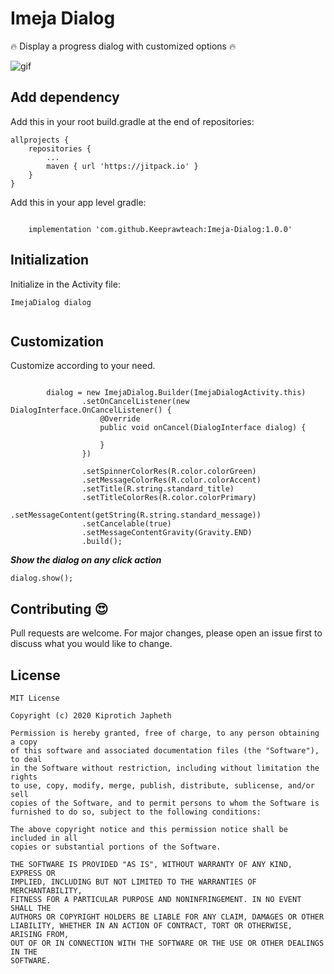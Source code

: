 # Imeja Dialog

:fire: Display a progress dialog with customized options :fire:

![gif](https://media.giphy.com/media/H5GZlMJcqQtnJMZn5i/giphy.gif)

## Add dependency

Add this in your root build.gradle at the end of repositories:

```
allprojects {
	repositories {
		...
		maven { url 'https://jitpack.io' }
	}
}		
```
Add this in your app level gradle:

```

    implementation 'com.github.Keeprawteach:Imeja-Dialog:1.0.0'
```

## Initialization
 
Initialize in the Activity file:

```
ImejaDialog dialog
 
```

## Customization

Customize according to your need.

```

        dialog = new ImejaDialog.Builder(ImejaDialogActivity.this)
                .setOnCancelListener(new DialogInterface.OnCancelListener() {
                    @Override
                    public void onCancel(DialogInterface dialog) {

                    }
                })

                .setSpinnerColorRes(R.color.colorGreen)
                .setMessageColorRes(R.color.colorAccent)
                .setTitle(R.string.standard_title)
                .setTitleColorRes(R.color.colorPrimary)
                .setMessageContent(getString(R.string.standard_message))
                .setCancelable(true)
                .setMessageContentGravity(Gravity.END)
                .build();
```
***Show the dialog on any click action***
```
dialog.show();
```

## Contributing :heart_eyes:
Pull requests are welcome. For major changes, please open an issue first to discuss what you would like to change.

## License

```
MIT License

Copyright (c) 2020 Kiprotich Japheth

Permission is hereby granted, free of charge, to any person obtaining a copy
of this software and associated documentation files (the "Software"), to deal
in the Software without restriction, including without limitation the rights
to use, copy, modify, merge, publish, distribute, sublicense, and/or sell
copies of the Software, and to permit persons to whom the Software is
furnished to do so, subject to the following conditions:

The above copyright notice and this permission notice shall be included in all
copies or substantial portions of the Software.

THE SOFTWARE IS PROVIDED "AS IS", WITHOUT WARRANTY OF ANY KIND, EXPRESS OR
IMPLIED, INCLUDING BUT NOT LIMITED TO THE WARRANTIES OF MERCHANTABILITY,
FITNESS FOR A PARTICULAR PURPOSE AND NONINFRINGEMENT. IN NO EVENT SHALL THE
AUTHORS OR COPYRIGHT HOLDERS BE LIABLE FOR ANY CLAIM, DAMAGES OR OTHER
LIABILITY, WHETHER IN AN ACTION OF CONTRACT, TORT OR OTHERWISE, ARISING FROM,
OUT OF OR IN CONNECTION WITH THE SOFTWARE OR THE USE OR OTHER DEALINGS IN THE
SOFTWARE.
```
